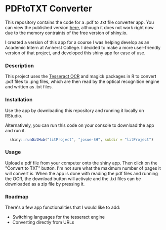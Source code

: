 # PDFtoTXT Converter

This repository contains the code for a .pdf to .txt file converter app. You can view the published version [here](https://josue-sh.shinyapps.io/pdf_to_text/), although it does not work right now due to the memory contraints of the free version of shiny.io.

I created a version of this app for a course I was helping develop as an Academic Intern at Amherst College. I decided to make a more user-friendly version of that project, and developed this shiny app for ease of use. 

### Description

This project uses the [Tesseract OCR](https://cran.r-project.org/web/packages/tesseract/index.html) and magick packages in R to convert .pdf files to .png files, which are then read by the optical recognition engine and written as .txt files.

### Installation
Use the app by downloading this repository and running it locally on RStudio.

Alternatively, you can run this code on your console to download the app and run it.

```r
  shiny::runGitHub("litProject", "josue-SH", subdir = "litProject")

```

### Usage

Upload a pdf file from your computer onto the shiny app. Then click on the "Convert to TXT" button. I'm not sure what the maximum number of pages it will convert is. When the app is done with reading the pdf files and running the OCR, the download button will activate and the .txt files can be downloaded as a zip file by pressing it.

### Roadmap

There's a few app functionalities that I would like to add:

* Switching languages for the tesseract engine
* Converting directly from URLs

